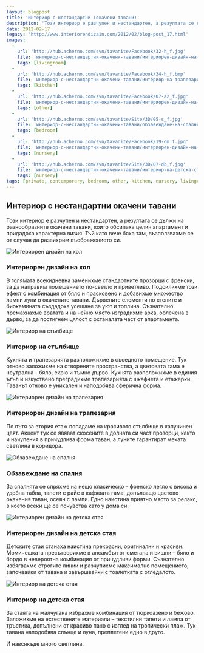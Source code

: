 ```yaml
---
layout: blogpost
title: 'Интериор с нестандартни (окачени тавани)'
description: 'Този интериор е разчупен и нестандартен, а резултата се дължи на разнообразните окачени тавани, които обсипаха целия апартамент и придадоха характерна визия. Тъй като вече бяха там, възползвахме се от случая  да развихрим въображението си.'
date: 2012-02-17
legacy: 'http://www.interiorendizain.com/2012/02/blog-post_17.html'
images:
  -
    url: 'http://hub.acherno.com/svn/tavanite/Facebook/32-h_f.jpg'
    file: 'интериор-с-нестандартни-окачени-тавани/интериорен-дизайн-на-хол.jpg'
    tags: [livingroom]
  -
    url: 'http://hub.acherno.com/svn/tavanite/Facebook/34-h_f.bmp'
    file: 'интериор-с-нестандартни-окачени-тавани/интериор-на-трапезария.jpg'
    tags: [kitchen]
  -
    url: 'http://hub.acherno.com/svn/tavanite/Facebook/07-a2_f.jpg'
    file: 'интериор-с-нестандартни-окачени-тавани/интериорен-дизайн-на-стълбище.jpg'
    tags: [other]
  -
    url: 'http://hub.acherno.com/svn/tavanite/Site/3D/05-s_f.jpg'
    file: 'интериор-с-нестандартни-окачени-тавани/обзавеждане-на-спалня.jpg'
    tags: [bedroom]
  -
    url: 'http://hub.acherno.com/svn/tavanite/Facebook/19-dm_f.jpg'
    file: 'интериор-с-нестандартни-окачени-тавани/интериорен-дизайн-на-детска-стая.jpg'
    tags: [nursery]
  -
    url: 'http://hub.acherno.com/svn/tavanite/Site/3D/07-db_f.jpg'
    file: 'интериор-с-нестандартни-окачени-тавани/интериор-на-детска-стая.jpg'
    tags: [nursery]
tags: [private, contemporary, bedroom, other, kitchen, nursery, livingroom]
---
```

## Интериор с **нестандартни окачени тавани**
Този интериор е разчупен и нестандартен, а резултата се дължи на разнообразните окачени тавани, които обсипаха целия апартамент и придадоха характерна визия. Тъй като вече бяха там, възползвахме се от случая  да развихрим въображението си.

![Интериорен дизайн на хол](интериор-с-нестандартни-окачени-тавани/интериорен-дизайн-на-хол.jpg)
### Интериорен дизайн на **хол**

В голямата всекидневна заменихме стандартните прозорци с френски, за да направим помещението по-светло и приветливо. Подсилихме този ефект с комбинация от бяло и прасковено и добавихме множество лампи луни в окачените тавани. Дървените елементи по стените и биокамината създадоха усещане за уют и топлина. Съзнателно премахнахме вратата и на нейно място изградихме арка, облечена в дърво, за да постигнем цялост с останалата част от апартамента.

![Интериор на стълбище](интериор-с-нестандартни-окачени-тавани/интериорен-дизайн-на-стълбище.jpg)
### Интериор на **стълбище**

Кухнята и трапезарията разположихме в съседното помещение. Тук отново заложихме на отворените пространства, а цветовата гама е неутрална  - бяло, екрю и тъмно дърво. Кухнята разположихме в единия ъгъл и изкуствено преградихме трапезарията с шкафчета и етажерки. Таванът отново е уникален и наподобява сферична форма.

![Интериорен дизайн на трапезария](интериор-с-нестандартни-окачени-тавани/интериор-на-трапезария.jpg)
### Интериорен дизайн на **трапезария**

По пътя за втория етаж попадаме на красивото стълбище в капучинен цвят. Акцент тук се явяват скосените в долната си част прозорци, както и начупения в причудлива форма таван, а луните гарантират меката светлина в коридора.

![Обзавеждане на спалня](интериор-с-нестандартни-окачени-тавани/обзавеждане-на-спалня.jpg)
### Обзавеждане на **спалня**

За спалнята се спряхме на нещо класическо – френско легло с висока и удобна табла, тапети с райе в кафявата гама, допълващо цветово окачения таван, осеян с лампи. Едно наистина приятно място за релакс, в което всеки ще се почувства като у дома си.

![Интериорен дизайн на детска стая](интериор-с-нестандартни-окачени-тавани/интериорен-дизайн-на-детска-стая.jpg)
### Интериорен дизайн на **детска стая**

Детските стаи станаха наистина прекрасни, оригинални и красиви. Момичешката пресътворихме в ансамбъл от сметана и вишни – бяло и бордо в невероятна комбинация от причудливи форми. Съзнателно избягвахме строгите линии и разчупихме максимално помещението, започвайки от тавана и завършвайки с тоалетката с огледалото.

![Интериор на детска стая](интериор-с-нестандартни-окачени-тавани/интериор-на-детска-стая.jpg)
### Интериор на **детска стая**

За стаята на малчугана избрахме комбинация от тюркоазено и бежово. Заложихме на естествените материали – текстилни тапети и лампа от тръстика,  допълнени от красиво пано с изглед на тропически плаж. Тук тавана наподобява слънце и луна, преплетени едно в друго.

И навсякъде много светлина.